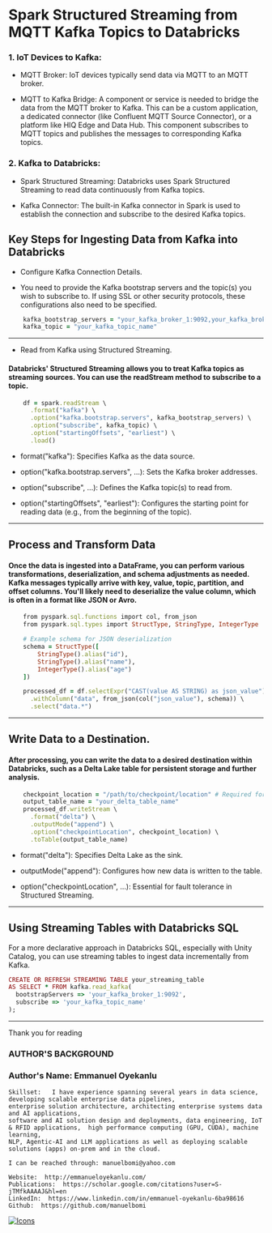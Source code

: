 # Spark Structured Streaming from MQTT Kafka Topics to Databricks 


### 1. IoT Devices to Kafka:

- MQTT Broker: IoT devices typically send data via MQTT to an MQTT broker.

- MQTT to Kafka Bridge: A component or service is needed to bridge the data from the MQTT broker to Kafka. This can be a custom application, a dedicated connector (like Confluent MQTT Source Connector), or a platform like HIQ Edge and Data Hub. This component subscribes to MQTT topics and publishes the messages to corresponding Kafka topics.

### 2. Kafka to Databricks:

- Spark Structured Streaming: Databricks uses Spark Structured Streaming to read data continuously from Kafka topics.

- Kafka Connector: The built-in Kafka connector in Spark is used to establish the connection and subscribe to the desired Kafka topics.

## Key Steps for Ingesting Data from Kafka into Databricks

* Configure Kafka Connection Details.
  
* You need to provide the Kafka bootstrap servers and the topic(s) you wish to subscribe to. If using SSL or other security protocols, these configurations also need to be specified.


```ruby
    kafka_bootstrap_servers = "your_kafka_broker_1:9092,your_kafka_broker_2:9092"
    kafka_topic = "your_kafka_topic_name"
```
---

* Read from Kafka using Structured Streaming.
  
#### Databricks' Structured Streaming allows you to treat Kafka topics as streaming sources. You can use the readStream method to subscribe to a topic.


```ruby
    df = spark.readStream \
      .format("kafka") \
      .option("kafka.bootstrap.servers", kafka_bootstrap_servers) \
      .option("subscribe", kafka_topic) \
      .option("startingOffsets", "earliest") \
      .load()

```

- format("kafka"): Specifies Kafka as the data source.
  
- option("kafka.bootstrap.servers", ...): Sets the Kafka broker addresses.
  
- option("subscribe", ...): Defines the Kafka topic(s) to read from.
  
- option("startingOffsets", "earliest"): Configures the starting point for reading data (e.g., from the beginning of the topic).

---

## Process and Transform Data 

#### Once the data is ingested into a DataFrame, you can perform various transformations, deserialization, and schema adjustments as needed. Kafka messages typically arrive with key, value, topic, partition, and offset columns. You'll likely need to deserialize the value column, which is often in a format like JSON or Avro.


```ruby
    from pyspark.sql.functions import col, from_json
    from pyspark.sql.types import StructType, StringType, IntegerType

    # Example schema for JSON deserialization
    schema = StructType([
        StringType().alias("id"),
        StringType().alias("name"),
        IntegerType().alias("age")
    ])

    processed_df = df.selectExpr("CAST(value AS STRING) as json_value") \
      .withColumn("data", from_json(col("json_value"), schema)) \
      .select("data.*")

```
---

## Write Data to a Destination.

#### After processing, you can write the data to a desired destination within Databricks, such as a Delta Lake table for persistent storage and further analysis.

```ruby
    checkpoint_location = "/path/to/checkpoint/location" # Required for Structured Streaming
    output_table_name = "your_delta_table_name"
    processed_df.writeStream \
      .format("delta") \
      .outputMode("append") \
      .option("checkpointLocation", checkpoint_location) \
      .toTable(output_table_name)
```

- format("delta"): Specifies Delta Lake as the sink.
  
- outputMode("append"): Configures how new data is written to the table.
  
- option("checkpointLocation", ...): Essential for fault tolerance in Structured Streaming.

---

## Using Streaming Tables with Databricks SQL

For a more declarative approach in Databricks SQL, especially with Unity Catalog, you can use streaming tables to ingest data incrementally from Kafka.

```ruby
CREATE OR REFRESH STREAMING TABLE your_streaming_table
AS SELECT * FROM kafka.read_kafka(
  bootstrapServers => 'your_kafka_broker_1:9092',
  subscribe => 'your_kafka_topic_name'
);
```

---


Thank you for reading


### **AUTHOR'S BACKGROUND**
### Author's Name:  Emmanuel Oyekanlu
```
Skillset:   I have experience spanning several years in data science, developing scalable enterprise data pipelines,
enterprise solution architecture, architecting enterprise systems data and AI applications,
software and AI solution design and deployments, data engineering, IoT & RFID applications,  high performance computing (GPU, CUDA), machine learning,
NLP, Agentic-AI and LLM applications as well as deploying scalable solutions (apps) on-prem and in the cloud.

I can be reached through: manuelbomi@yahoo.com

Website:  http://emmanueloyekanlu.com/
Publications:  https://scholar.google.com/citations?user=S-jTMfkAAAAJ&hl=en
LinkedIn:  https://www.linkedin.com/in/emmanuel-oyekanlu-6ba98616
Github:  https://github.com/manuelbomi

```
[![Icons](https://skillicons.dev/icons?i=aws,azure,gcp,scala,mongodb,redis,cassandra,kafka,anaconda,matlab,nodejs,django,py,c,anaconda,git,github,mysql,docker,kubernetes&theme=dark)](https://skillicons.dev)






